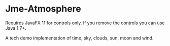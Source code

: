 
Jme-Atmosphere
===

Requires JavaFX 11 for controls only. If you remove the controls you can use Java 1.7+.

A tech demo implementation of time, sky, clouds, sun, moon and wind.

